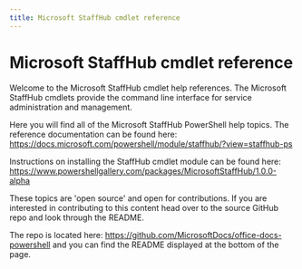 ```yaml
---
title: Microsoft StaffHub cmdlet reference
---
```


# Microsoft StaffHub cmdlet reference

Welcome to the Microsoft StaffHub cmdlet help references. The Microsoft StaffHub cmdlets provide the command line interface for service administration and management.

Here you will find all of the Microsoft StaffHub PowerShell help topics. The reference documentation can be found here: https://docs.microsoft.com/powershell/module/staffhub/?view=staffhub-ps

Instructions on installing the StaffHub cmdlet module can be found here: https://www.powershellgallery.com/packages/MicrosoftStaffHub/1.0.0-alpha

These topics are 'open source' and open for contributions. If you are interested in contributing to this content head over to the source GitHub repo and look through the README. 

The repo is located here: https://github.com/MicrosoftDocs/office-docs-powershell and you can find the README displayed at the bottom of the page.
